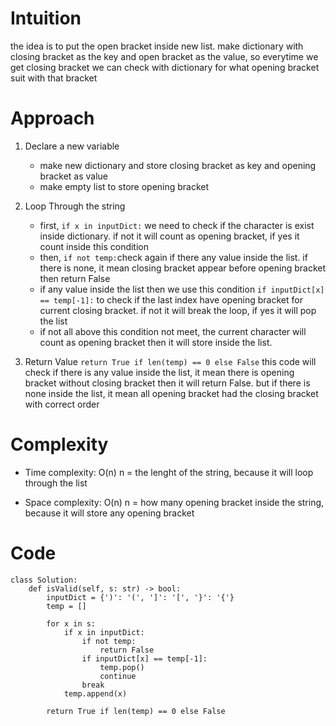 # Intuition
the idea is to put the open bracket inside new list. make dictionary with closing bracket as the key and open bracket as the value, so everytime we get closing bracket we can check with dictionary for what opening bracket suit with that bracket

# Approach
1. Declare a new variable
    - make new dictionary and store closing bracket as key and opening bracket as value
    - make empty list to store opening bracket
2. Loop Through the string

    - first, `if x in inputDict:` we need to check if the character is exist inside dictionary. if not it will count as opening bracket, if yes it count inside this condition 
    - then, `if not temp:`check again if there any value inside the list. if there is none, it mean closing bracket appear before opening bracket then return False
    - if any value inside the list then we use this condition `if inputDict[x] == temp[-1]:` to check if the last index have opening bracket for current closing bracket. if not it will break the loop, if yes it will pop the list
    - if not all above this condition not meet, the current character will count as opening bracket then it will store inside the list.
3. Return Value
`return True if len(temp) == 0 else False` this code will check if there is any value inside  the list, it mean there is opening bracket without closing bracket then it will return False. but if there is none inside the list, it mean all opening bracket had the closing bracket with correct order

# Complexity
- Time complexity: O(n)
n = the lenght of the string, because it will loop through the list

- Space complexity: O(n)
 n = how many opening bracket inside the string, because it will store any opening bracket

# Code
```python3 []
class Solution:
    def isValid(self, s: str) -> bool:
        inputDict = {')': '(', ']': '[', '}': '{'}
        temp = []

        for x in s:
            if x in inputDict:
                if not temp:
                    return False
                if inputDict[x] == temp[-1]:
                    temp.pop()
                    continue
                break
            temp.append(x)
        
        return True if len(temp) == 0 else False
    
```
